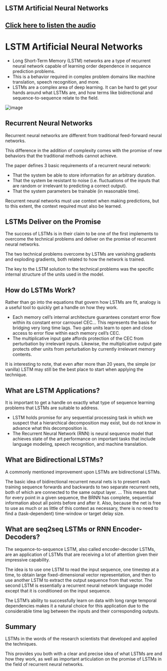 ## LSTM Artificial Neural Networks
## [Click here to listen the audio](https://drive.google.com/file/d/1rmKUoiv3iGsL2uAkN-seQCTgB8qZFh0U/view?usp=sharing)

#  LSTM Artificial Neural Networks


- Long Short-Term Memory (LSTM) networks are a type of recurrent neural network capable of learning order dependence in sequence prediction problems.
- This is a behavior required in complex problem domains like machine translation, speech recognition, and more.
- LSTMs are a complex area of deep learning. It can be hard to get your hands around what LSTMs are, and how terms like bidirectional and sequence-to-sequence relate to the field.

![image](https://user-images.githubusercontent.com/63282184/143877559-bc3ab3c3-3ba0-47be-8175-220dcb88f294.png)


## Recurrent Neural Networks
Recurrent neural networks are different from traditional feed-forward neural networks.

This difference in the addition of complexity comes with the promise of new behaviors that the traditional methods cannot achieve.

The paper defines 3 basic requirements of a recurrent neural network:

- That the system be able to store information for an arbitrary duration.
- That the system be resistant to noise (i.e. fluctuations of the inputs that are random or irrelevant to predicting a correct output).
- That the system parameters be trainable (in reasonable time).

Recurrent neural networks must use context when making predictions, but to this extent, the context required must also be learned.

## LSTMs Deliver on the Promise
The success of LSTMs is in their claim to be one of the first implements to overcome the technical problems and deliver on the promise of recurrent neural networks.

The two technical problems overcome by LSTMs are vanishing gradients and exploding gradients, both related to how the network is trained.

The key to the LSTM solution to the technical problems was the specific internal structure of the units used in the model.

## How do LSTMs Work?
Rather than go into the equations that govern how LSTMs are fit, analogy is a useful tool to quickly get a handle on how they work.

- Each memory cell’s internal architecture guarantees constant error flow within its constant error carrousel CEC… This represents the basis for bridging very long time lags. Two gate units learn to open and close access to error flow within each memory cell’s CEC. 
- The multiplicative input gate affords protection of the CEC from perturbation by irrelevant inputs. Likewise, the multiplicative output gate protects other units from perturbation by currently irrelevant memory contents.

It is interesting to note, that even after more than 20 years, the simple (or vanilla) LSTM may still be the best place to start when applying the technique.

## What are LSTM Applications?
It is important to get a handle on exactly what type of sequence learning problems that LSTMs are suitable to address.

- LSTM holds promise for any sequential processing task in which we suspect that a hierarchical decomposition may exist, but do not know in advance what this decomposition is.
- The Recurrent Neural Network (RNN) is neural sequence model that achieves state of the art performance on important tasks that include language modeling, speech recognition, and machine translation.

## What are Bidirectional LSTMs?
A commonly mentioned improvement upon LSTMs are bidirectional LSTMs.

The basic idea of bidirectional recurrent neural nets is to present each training sequence forwards and backwards to two separate recurrent nets, both of which are connected to the same output layer. … This means that for every point in a given sequence, the BRNN has complete, sequential information about all points before and after it. Also, because the net is free to use as much or as little of this context as necessary, there is no need to find a (task-dependent) time-window or target delay size.

## What are seq2seq LSTMs or RNN Encoder-Decoders?
The sequence-to-sequence LSTM, also called encoder-decoder LSTMs, are an application of LSTMs that are receiving a lot of attention given their impressive capability.

The idea is to use one LSTM to read the input sequence, one timestep at a time, to obtain large fixed-dimensional vector representation, and then to use another LSTM to extract the output sequence from that vector. The second LSTM is essentially a recurrent neural network language model except that it is conditioned on the input sequence.

The LSTM’s ability to successfully learn on data with long range temporal dependencies makes it a natural choice for this application due to the considerable time lag between the inputs and their corresponding outputs.

## Summary
LSTMs in the words of the research scientists that developed and applied the techniques.

This provides you both with a clear and precise idea of what LSTMs are and how they work, as well as important articulation on the promise of LSTMs in the field of recurrent neural networks.
